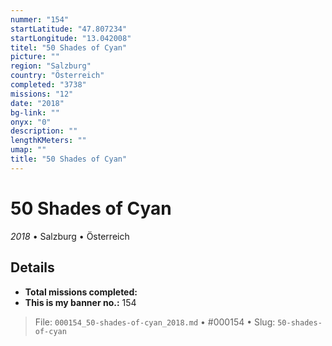 ```yaml
---
nummer: "154"
startLatitude: "47.807234"
startLongitude: "13.042008"
titel: "50 Shades of Cyan"
picture: ""
region: "Salzburg"
country: "Österreich"
completed: "3738"
missions: "12"
date: "2018"
bg-link: ""
onyx: "0"
description: ""
lengthKMeters: ""
umap: ""
title: "50 Shades of Cyan"
---
```

# 50 Shades of Cyan

*2018* • Salzburg • Österreich



## Details


- **Total missions completed:** 
- **This is my banner no.:** 154





> File: `000154_50-shades-of-cyan_2018.md` • #000154 • Slug: `50-shades-of-cyan`
